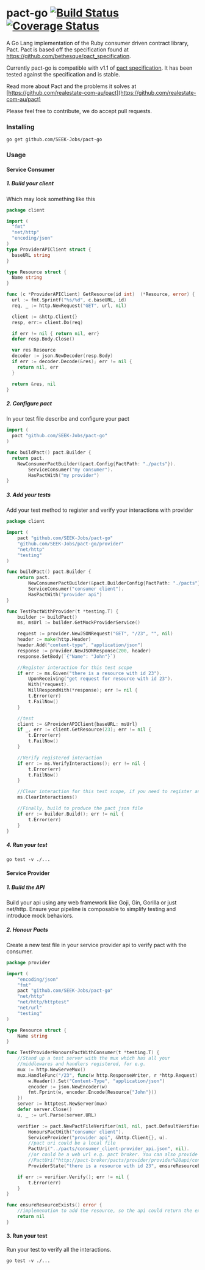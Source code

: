 # pact-go [![Build Status](https://travis-ci.org/SEEK-Jobs/pact-go.svg)](https://travis-ci.org/SEEK-Jobs/pact-go) [![Coverage Status](https://coveralls.io/repos/SEEK-Jobs/pact-go/badge.svg?branch=master&service=github)](https://coveralls.io/github/SEEK-Jobs/pact-go?branch=master)
A Go Lang implementation of the Ruby consumer driven contract library, Pact.
Pact is based off the specification found at https://github.com/bethesque/pact_specification.

Currently pact-go is compatible with v1.1 of [pact specification](https://github.com/pact-foundation/pact-specification/tree/version-1.1). It has been tested against the specification and is stable.

Read more about Pact and the problems it solves at [https://github.com/realestate-com-au/pact](https://github.com/realestate-com-au/pact)

Please feel free to contribute, we do accept pull requests.
### Installing
```shell
go get github.com/SEEK-Jobs/pact-go
```

### Usage

#### Service Consumer
##### 1. Build your client
Which may look something like this
```go
package client

import (
  "fmt"
  "net/http"
  "encoding/json"
)
type ProviderAPIClient struct {
  baseURL string
}

type Resource struct {
  Name string
}

func (c *ProviderAPIClient) GetResource(id int)  (*Resource, error) {
  url := fmt.Sprintf("%s/%d", c.baseURL, id)
  req, _ := http.NewRequest("GET", url, nil)

  client := &http.Client{}
  resp, err:= client.Do(req)

  if err != nil { return nil, err}
  defer resp.Body.Close()

  var res Resource
  decoder := json.NewDecoder(resp.Body)
  if err := decoder.Decode(&res); err != nil {
    return nil, err
  }

  return &res, nil
}
```
##### 2. Configure pact
In your test file describe and configure your pact
```go
import (
  pact "github.com/SEEK-Jobs/pact-go"
)

func buildPact() pact.Builder {
  return pact.
    NewConsumerPactBuilder(&pact.Config{PactPath: "./pacts"}).
		ServiceConsumer("my consumer").
		HasPactWith("my provider")
}
```
##### 3. Add your tests
Add your test method to register and verify your interactions with provider
```go
package client

import (
	pact "github.com/SEEK-Jobs/pact-go"
	"github.com/SEEK-Jobs/pact-go/provider"
	"net/http"
	"testing"
)

func buildPact() pact.Builder {
	return pact.
		NewConsumerPactBuilder(&pact.BuilderConfig{PactPath: "./pacts"}).
		ServiceConsumer("consumer client").
		HasPactWith("provider api")
}

func TestPactWithProvider(t *testing.T) {
	builder := buildPact()
	ms, msUrl := builder.GetMockProviderService()

	request := provider.NewJSONRequest("GET", "/23", "", nil)
	header := make(http.Header)
	header.Add("content-type", "application/json")
	response := provider.NewJSONResponse(200, header)
	response.SetBody(`{"Name": "John"}`)

	//Register interaction for this test scope
	if err := ms.Given("there is a resource with id 23").
		UponReceiving("get request for resource with id 23").
		With(*request).
		WillRespondWith(*response); err != nil {
		t.Error(err)
		t.FailNow()
	}

	//test
	client := &ProviderAPIClient{baseURL: msUrl}
	if _, err := client.GetResource(23); err != nil {
		t.Error(err)
		t.FailNow()
	}

	//Verify registered interaction
	if err := ms.VerifyInteractions(); err != nil {
		t.Error(err)
		t.FailNow()
	}

	//Clear interaction for this test scope, if you need to register and verify another interaction for another test scope
	ms.ClearInteractions()

	//Finally, build to produce the pact json file
	if err := builder.Build(); err != nil {
		t.Error(err)
	}
}
```

##### 4. Run your test
```shell
go test -v ./...
```

#### Service Provider
##### 1. Build the API
Build your api using any web framework like Goji, Gin, Gorilla or just net/http. Ensure your pipeline is composable to simplify testing and introduce mock behaviors.

##### 2. Honour Pacts
Create a new test file in your service provider api to verify pact with the consumer.

```go
package provider

import (
	"encoding/json"
	"fmt"
	pact "github.com/SEEK-Jobs/pact-go"
	"net/http"
	"net/http/httptest"
	"net/url"
	"testing"
)

type Resource struct {
	Name string
}

func TestProviderHonoursPactWithConsumer(t *testing.T) {
	//Stand up a test server with the mux which has all your
	//middlewares and handlers registered, for e.g.
	mux := http.NewServeMux()
	mux.HandleFunc("/23", func(w http.ResponseWriter, r *http.Request) {
		w.Header().Set("Content-Type", "application/json")
		encoder := json.NewEncoder(w)
		fmt.Fprint(w, encoder.Encode(Resource{"John"}))
	})
	server := httptest.NewServer(mux)
	defer server.Close()
	u, _ := url.Parse(server.URL)

	verifier := pact.NewPactFileVerifier(nil, nil, pact.DefaultVerifierConfig).
		HonoursPactWith("consumer client").
		ServiceProvider("provider api", &http.Client{}, u).
		//pact uri could be a local file
		PactUri("../pacts/consumer_client-provider_api.json", nil).
		//or could be a web url e.g. pact broker. You can also provide authorisation value in the config parameter
		//PactUri("http://pact-broker/pacts/provider/provider%20api/consumer/consumer%20client/version/latest", nil).
		ProviderState("there is a resource with id 23", ensureResourceExists, nil)

	if err := verifier.Verify(); err != nil {
		t.Error(err)
	}
}

func ensureResourceExists() error {
	//implemenation to add the resource, so the api could return the expected data
	return nil
}
```

#### 3. Run your test
Run your test to verify all the interactions.

```shell
go test -v ./...
```
